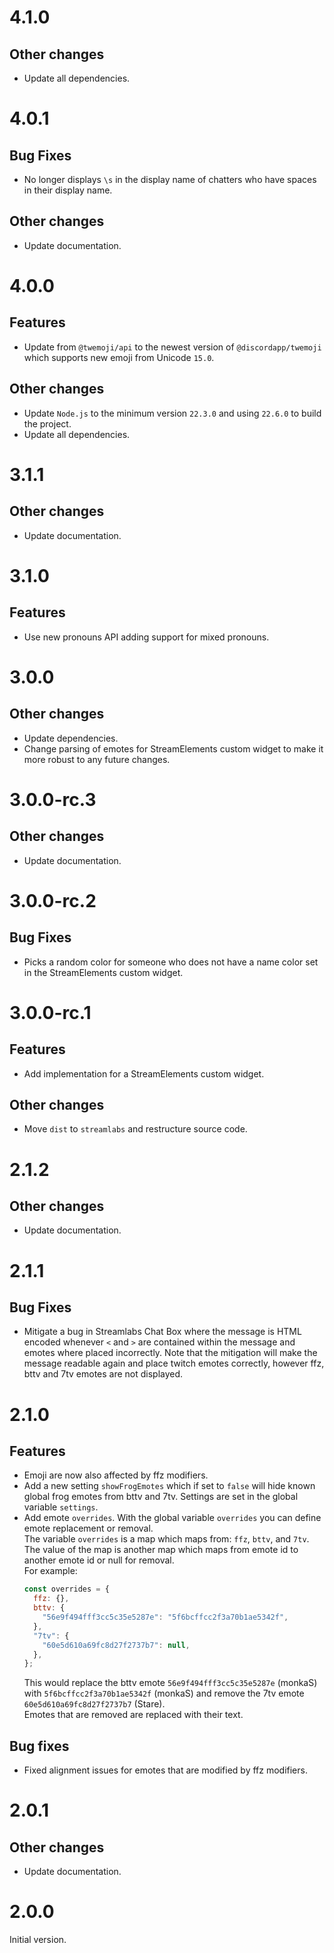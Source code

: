 # 4.1.0

## Other changes

- Update all dependencies.

# 4.0.1

## Bug Fixes

- No longer displays `\s` in the display name of chatters who have spaces in their display name.

## Other changes

- Update documentation.

# 4.0.0

## Features

- Update from `@twemoji/api` to the newest version of `@discordapp/twemoji` which supports new emoji from Unicode `15.0`.

## Other changes

- Update `Node.js` to the minimum version `22.3.0` and using `22.6.0` to build the project.
- Update all dependencies.

# 3.1.1

## Other changes

- Update documentation.

# 3.1.0

## Features

- Use new pronouns API adding support for mixed pronouns.

# 3.0.0

## Other changes

- Update dependencies.
- Change parsing of emotes for StreamElements custom widget to make it more robust to any future changes.

# 3.0.0-rc.3

## Other changes

- Update documentation.

# 3.0.0-rc.2

## Bug Fixes

- Picks a random color for someone who does not have a name color set in the StreamElements custom widget.

# 3.0.0-rc.1

## Features

- Add implementation for a StreamElements custom widget.

## Other changes

- Move `dist` to `streamlabs` and restructure source code.

# 2.1.2

## Other changes

- Update documentation.

# 2.1.1

## Bug Fixes

- Mitigate a bug in Streamlabs Chat Box where the message is HTML encoded whenever `<` and `>` are contained within the message and emotes where placed incorrectly.
  Note that the mitigation will make the message readable again and place twitch emotes correctly, however ffz, bttv and 7tv emotes are not displayed.

# 2.1.0

## Features

- Emoji are now also affected by ffz modifiers.
- Add a new setting `showFrogEmotes` which if set to `false` will hide known global frog emotes from bttv and 7tv.
  Settings are set in the global variable `settings`.
- Add emote `overrides`.
  With the global variable `overrides` you can define emote replacement or removal.  
  The variable `overrides` is a map which maps from: `ffz`, `bttv`, and `7tv`.
  The value of the map is another map which maps from emote id to another emote id or null for removal.  
  For example:
  ```js
  const overrides = {
    ffz: {},
    bttv: {
      "56e9f494fff3cc5c35e5287e": "5f6bcffcc2f3a70b1ae5342f",
    },
    "7tv": {
      "60e5d610a69fc8d27f2737b7": null,
    },
  };
  ```
  This would replace the bttv emote `56e9f494fff3cc5c35e5287e` (monkaS) with `5f6bcffcc2f3a70b1ae5342f` (monkaS) and remove the 7tv emote `60e5d610a69fc8d27f2737b7` (Stare).  
  Emotes that are removed are replaced with their text.

## Bug fixes

- Fixed alignment issues for emotes that are modified by ffz modifiers.

# 2.0.1

## Other changes

- Update documentation.

# 2.0.0

Initial version.
